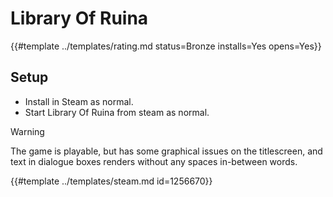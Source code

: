 # Library Of Ruina
<!-- script:Aliases [] -->

{{#template ../templates/rating.md status=Bronze installs=Yes opens=Yes}}

## Setup
- Install in Steam as normal.
- Start Library Of Ruina from steam as normal.

> [!WARNING]
>  The game is playable, but has some graphical issues on the titlescreen, and text in dialogue boxes renders without any spaces in-between words.

{{#template ../templates/steam.md id=1256670}}
